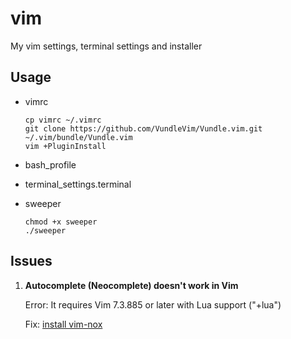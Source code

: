 # vim
My vim settings, terminal settings and installer

## Usage

- vimrc

  ```
  cp vimrc ~/.vimrc
  git clone https://github.com/VundleVim/Vundle.vim.git ~/.vim/bundle/Vundle.vim
  vim +PluginInstall
  ```

- bash_profile

- terminal_settings.terminal

- sweeper

  ```
  chmod +x sweeper
  ./sweeper
  ```

## Issues

1. **Autocomplete (Neocomplete) doesn't work in Vim**

   Error: It requires Vim 7.3.885 or later with Lua support ("+lua")

   Fix: [install vim-nox](https://github.com/spf13/spf13-vim/issues/773)
